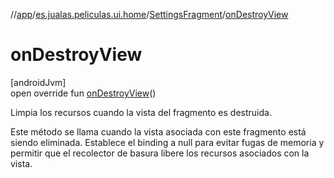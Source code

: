 //[app](../../../index.md)/[es.jualas.peliculas.ui.home](../index.md)/[SettingsFragment](index.md)/[onDestroyView](on-destroy-view.md)

# onDestroyView

[androidJvm]\
open override fun [onDestroyView](on-destroy-view.md)()

Limpia los recursos cuando la vista del fragmento es destruida.

Este método se llama cuando la vista asociada con este fragmento está siendo eliminada. Establece el binding a null para evitar fugas de memoria y permitir que el recolector de basura libere los recursos asociados con la vista.
